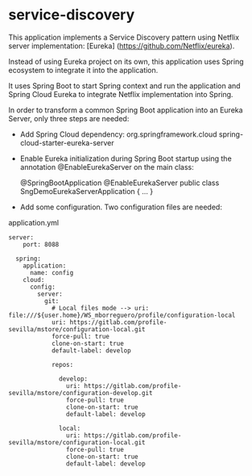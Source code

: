 # service-discovery

 This application implements a Service Discovery pattern using Netflix server implementation: [Eureka] (https://github.com/Netflix/eureka).
  
  Instead of using Eureka project on its own, this application uses Spring ecosystem to integrate it into the application.
  
  It uses Spring Boot to start Spring context and run the application and Spring Cloud Eureka to integrate Netflix implementation into Spring.
  
  In order to transform a common Spring Boot application into an Eureka Server, only three steps are needed:
  
  + Add Spring Cloud dependency:
  org.springframework.cloud spring-cloud-starter-eureka-server
  
  + Enable Eureka initialization during Spring Boot startup using the annotation @EnableEurekaServer on the main class:
  
    @SpringBootApplication @EnableEurekaServer public class SngDemoEurekaServerApplication { ... }
  
  + Add some configuration. Two configuration files are needed:
  
  application.yml
  
  ````
  server:
      port: 8088
    
    spring:
      application:
        name: config
      cloud:
        config:
          server:
            git:
              # Local files mode --> uri: file:///${user.home}/WS_mborreguero/profile/configuration-local
              uri: https://gitlab.com/profile-sevilla/mstore/configuration-local.git
              force-pull: true
              clone-on-start: true          
              default-label: develop
    
              repos:
    
                develop:
                  uri: https://gitlab.com/profile-sevilla/mstore/configuration-develop.git
                  force-pull: true
                  clone-on-start: true
                  default-label: develop
    
                local:
                  uri: https://gitlab.com/profile-sevilla/mstore/configuration-local.git
                  force-pull: true
                  clone-on-start: true
                  default-label: develop
````